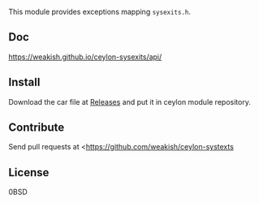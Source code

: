This module provides exceptions mapping `sysexits.h`.

Doc
---

<https://weakish.github.io/ceylon-sysexits/api/>

Install
-------

Download the car file at [Releases] and put it in ceylon module repository.

[Releases]: https://github.com/weakish/ceylon-sysexits/releases

Contribute
----------

Send pull requests at <https://github.com/weakish/ceylon-systexts

License
-------

0BSD
